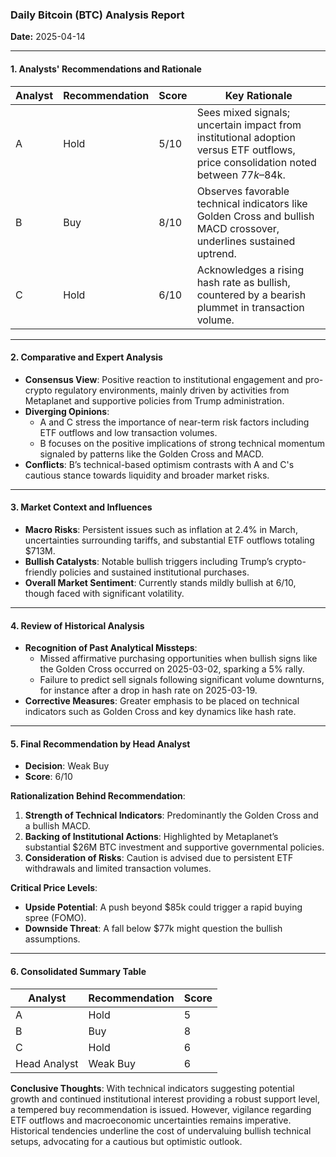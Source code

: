 ### **Daily Bitcoin (BTC) Analysis Report**  
**Date:** 2025-04-14  

---

#### **1. Analysts' Recommendations and Rationale**

| Analyst | Recommendation | Score | Key Rationale |
|---------|----------------|-------|---------------|
| A       | Hold           | 5/10  | Sees mixed signals; uncertain impact from institutional adoption versus ETF outflows, price consolidation noted between $77k–$84k. |
| B       | Buy            | 8/10  | Observes favorable technical indicators like Golden Cross and bullish MACD crossover, underlines sustained uptrend. |
| C       | Hold           | 6/10  | Acknowledges a rising hash rate as bullish, countered by a bearish plummet in transaction volume. |

---

#### **2. Comparative and Expert Analysis**

- **Consensus View**: Positive reaction to institutional engagement and pro-crypto regulatory environments, mainly driven by activities from Metaplanet and supportive policies from Trump administration.
- **Diverging Opinions**: 
  - A and C stress the importance of near-term risk factors including ETF outflows and low transaction volumes.
  - B focuses on the positive implications of strong technical momentum signaled by patterns like the Golden Cross and MACD.
- **Conflicts**: B’s technical-based optimism contrasts with A and C's cautious stance towards liquidity and broader market risks.

---

#### **3. Market Context and Influences**

- **Macro Risks**: Persistent issues such as inflation at 2.4% in March, uncertainties surrounding tariffs, and substantial ETF outflows totaling $713M.
- **Bullish Catalysts**: Notable bullish triggers including Trump’s crypto-friendly policies and sustained institutional purchases.
- **Overall Market Sentiment**: Currently stands mildly bullish at 6/10, though faced with significant volatility.

---

#### **4. Review of Historical Analysis**

- **Recognition of Past Analytical Missteps**:
  - Missed affirmative purchasing opportunities when bullish signs like the Golden Cross occurred on 2025-03-02, sparking a 5% rally.
  - Failure to predict sell signals following significant volume downturns, for instance after a drop in hash rate on 2025-03-19.
- **Corrective Measures**: Greater emphasis to be placed on technical indicators such as Golden Cross and key dynamics like hash rate.

---

#### **5. Final Recommendation by Head Analyst**

- **Decision**: Weak Buy
- **Score**: 6/10  

**Rationalization Behind Recommendation**:
1. **Strength of Technical Indicators**: Predominantly the Golden Cross and a bullish MACD.
2. **Backing of Institutional Actions**: Highlighted by Metaplanet’s substantial $26M BTC investment and supportive governmental policies.
3. **Consideration of Risks**: Caution is advised due to persistent ETF withdrawals and limited transaction volumes.

**Critical Price Levels**:
- **Upside Potential**: A push beyond $85k could trigger a rapid buying spree (FOMO).
- **Downside Threat**: A fall below $77k might question the bullish assumptions.

---

#### **6. Consolidated Summary Table**

| Analyst        | Recommendation | Score |
|----------------|----------------|-------|
| A              | Hold           | 5     |
| B              | Buy            | 8     |
| C              | Hold           | 6     |
| Head Analyst   | Weak Buy       | 6     |  

**Conclusive Thoughts**: With technical indicators suggesting potential growth and continued institutional interest providing a robust support level, a tempered buy recommendation is issued. However, vigilance regarding ETF outflows and macroeconomic uncertainties remains imperative. Historical tendencies underline the cost of undervaluing bullish technical setups, advocating for a cautious but optimistic outlook.